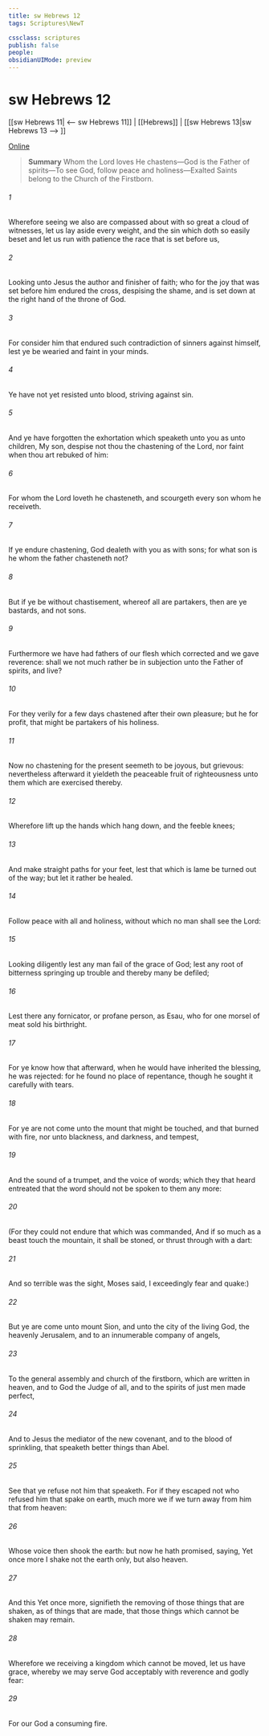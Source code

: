 ```yaml
---
title: sw Hebrews 12
tags: Scriptures\NewT

cssclass: scriptures
publish: false
people:
obsidianUIMode: preview
---
```


# sw Hebrews 12
[[sw Hebrews 11| <-- sw Hebrews 11]] | [[Hebrews]] | [[sw Hebrews 13|sw Hebrews 13 --> ]]

[Online](https://churchofjesuschrist.org/study/scriptures/nt/heb/12?lang=eng)

> __Summary__
Whom the Lord loves He chastens—God is the Father of spirits—To see God, follow peace and holiness—Exalted Saints belong to the Church of the Firstborn.

###### 1 
Wherefore seeing we also are compassed about with so great a cloud of witnesses, let us lay aside every weight, and the sin which doth so easily beset  and let us run with patience the race that is set before us,

###### 2 
Looking unto Jesus the author and finisher of  faith; who for the joy that was set before him endured the cross, despising the shame, and is set down at the right hand of the throne of God.

###### 3 
For consider him that endured such contradiction of sinners against himself, lest ye be wearied and faint in your minds.

###### 4 
Ye have not yet resisted unto blood, striving against sin.

###### 5 
And ye have forgotten the exhortation which speaketh unto you as unto children, My son, despise not thou the chastening of the Lord, nor faint when thou art rebuked of him:

###### 6 
For whom the Lord loveth he chasteneth, and scourgeth every son whom he receiveth.

###### 7 
If ye endure chastening, God dealeth with you as with sons; for what son is he whom the father chasteneth not?

###### 8 
But if ye be without chastisement, whereof all are partakers, then are ye bastards, and not sons.

###### 9 
Furthermore we have had fathers of our flesh which corrected  and we gave  reverence: shall we not much rather be in subjection unto the Father of spirits, and live?

###### 10 
For they verily for a few days chastened  after their own pleasure; but he for  profit, that  might be partakers of his holiness.

###### 11 
Now no chastening for the present seemeth to be joyous, but grievous: nevertheless afterward it yieldeth the peaceable fruit of righteousness unto them which are exercised thereby.

###### 12 
Wherefore lift up the hands which hang down, and the feeble knees;

###### 13 
And make straight paths for your feet, lest that which is lame be turned out of the way; but let it rather be healed.

###### 14 
Follow peace with all  and holiness, without which no man shall see the Lord:

###### 15 
Looking diligently lest any man fail of the grace of God; lest any root of bitterness springing up trouble  and thereby many be defiled;

###### 16 
Lest there  any fornicator, or profane person, as Esau, who for one morsel of meat sold his birthright.

###### 17 
For ye know how that afterward, when he would have inherited the blessing, he was rejected: for he found no place of repentance, though he sought it carefully with tears.

###### 18 
For ye are not come unto the mount that might be touched, and that burned with fire, nor unto blackness, and darkness, and tempest,

###### 19 
And the sound of a trumpet, and the voice of words; which  they that heard entreated that the word should not be spoken to them any more:

###### 20 
(For they could not endure that which was commanded, And if so much as a beast touch the mountain, it shall be stoned, or thrust through with a dart:

###### 21 
And so terrible was the sight,  Moses said, I exceedingly fear and quake:)

###### 22 
But ye are come unto mount Sion, and unto the city of the living God, the heavenly Jerusalem, and to an innumerable company of angels,

###### 23 
To the general assembly and church of the firstborn, which are written in heaven, and to God the Judge of all, and to the spirits of just men made perfect,

###### 24 
And to Jesus the mediator of the new covenant, and to the blood of sprinkling, that speaketh better things than  Abel.

###### 25 
See that ye refuse not him that speaketh. For if they escaped not who refused him that spake on earth, much more  we  if we turn away from him that  from heaven:

###### 26 
Whose voice then shook the earth: but now he hath promised, saying, Yet once more I shake not the earth only, but also heaven.

###### 27 
And this  Yet once more, signifieth the removing of those things that are shaken, as of things that are made, that those things which cannot be shaken may remain.

###### 28 
Wherefore we receiving a kingdom which cannot be moved, let us have grace, whereby we may serve God acceptably with reverence and godly fear:

###### 29 
For our God  a consuming fire.

